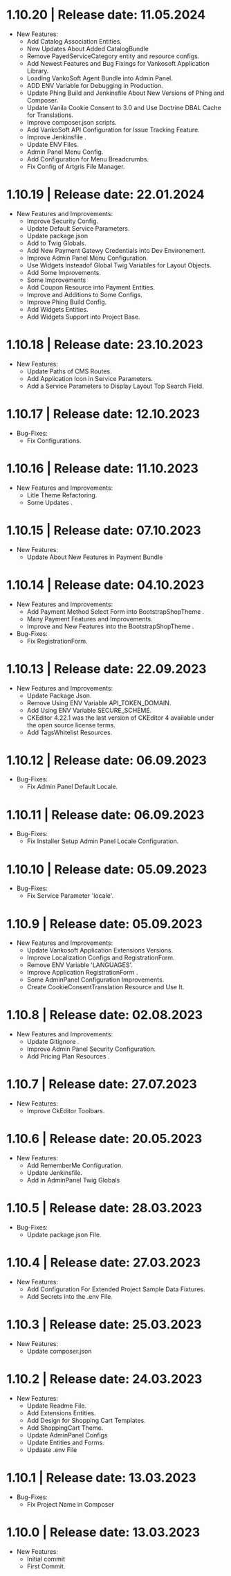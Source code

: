 1.10.20	|	Release date: **11.05.2024**
============================================
* New Features:
  - Add Catalog Association Entities.
  - New Updates About Added CatalogBundle
  - Remove PayedServiceCategory entity and resource configs.
  - Add Newest Features and Bug Fixings for Vankosoft Application Library.
  - Loading VankoSoft Agent Bundle into Admin Panel.
  - ADD ENV Variable for Debugging in Production.
  - Update Phing Build and Jenkinsfile About New Versions of Phing and Composer.
  - Update Vanila Cookie Consent to 3.0 and Use Doctrine DBAL Cache for Translations.
  - Improve composer.json scripts.
  - Add VankoSoft API Configuration for Issue Tracking Feature.
  - Improve Jenkinsfile .
  - Update ENV Files.
  - Admin Panel Menu Config.
  - Add Configuration for Menu Breadcrumbs.
  - Fix Config of Artgris File Manager.


1.10.19	|	Release date: **22.01.2024**
============================================
* New Features and Improvements:
  - Improve Security Config.
  - Update Default Service Parameters.
  - Update package.json
  - Add to Twig Globals.
  - Add New Payment Gatewy Credentials into Dev Environement.
  - Improve Admin Panel Menu Configuration.
  - Use Widgets Insteadof Global Twig Variables for Layout Objects.
  - Add Some Improvements.
  - Some Improvements
  - Add Coupon Resource into Payment Entities.
  - Improve and Additions to Some Configs.
  - Improve Phing Build Config.
  - Add Widgets Entities.
  - Add Widgets Support into Project Base.


1.10.18	|	Release date: **23.10.2023**
============================================
* New Features:
  - Update Paths of CMS Routes.
  - Add Application Icon in Service Parameters.
  - Add a Service Parameters to Display Layout Top Search Field.


1.10.17	|	Release date: **12.10.2023**
============================================
* Bug-Fixes:
  - Fix Configurations.


1.10.16	|	Release date: **11.10.2023**
============================================
* New Features and Improvements:
  - Litle Theme Refactoring.
  - Some Updates .


1.10.15	|	Release date: **07.10.2023**
============================================
* New Features:
  - Update About New Features in Payment Bundle


1.10.14	|	Release date: **04.10.2023**
============================================
* New Features and Improvements:
  - Add Payment Method Select Form into BootstrapShopTheme .
  - Many Payment Features and Improvements.
  - Improve and New Features into the BootstrapShopTheme .
* Bug-Fixes:
  - Fix RegistrationForm.


1.10.13	|	Release date: **22.09.2023**
============================================
* New Features and Improvements:
  - Update Package Json.
  - Remove Using ENV Variable API_TOKEN_DOMAIN.
  - Add Using ENV Variable SECURE_SCHEME.
  - CKEditor 4.22.1 was the last version of CKEditor 4 available under the open source license terms.
  - Add TagsWhitelist Resources.


1.10.12	|	Release date: **06.09.2023**
============================================
* Bug-Fixes:
  - Fix Admin Panel Default Locale.


1.10.11	|	Release date: **06.09.2023**
============================================
* Bug-Fixes:
  - Fix Installer Setup Admin Panel  Locale Configuration.


1.10.10	|	Release date: **05.09.2023**
============================================
* Bug-Fixes:
  - Fix Service Parameter 'locale'.


1.10.9	|	Release date: **05.09.2023**
============================================
* New Features and Improvements:
  - Update Vankosoft Application Extensions Versions.
  - Improve Localization Configs and RegistrationForm.
  - Remove ENV Variable 'LANGUAGES'.
  - Improve Application RegistrationForm .
  - Some AdminPanel Configuration Improvements.
  - Create CookieConsentTranslation Resource and Use It.


1.10.8	|	Release date: **02.08.2023**
============================================
* New Features and Improvements:
  - Update Gitignore .
  - Improve Admin Panel Security Configuration.
  - Add Pricing Plan Resources .


1.10.7	|	Release date: **27.07.2023**
============================================
* New Features:
  - Improve CkEditor Toolbars.


1.10.6	|	Release date: **20.05.2023**
============================================
* New Features:
  - Add RememberMe Configuration.
  - Update Jenkinsfile.
  - Add in AdminPanel Twig Globals


1.10.5	|	Release date: **28.03.2023**
============================================
* Bug-Fixes:
  - Update package.json File.


1.10.4	|	Release date: **27.03.2023**
============================================
* New Features:
  - Add Configuration For Extended Project Sample Data Fixtures.
  - Add Secrets into the .env File.


1.10.3	|	Release date: **25.03.2023**
============================================
* New Features:
  - Update composer.json


1.10.2	|	Release date: **24.03.2023**
============================================
* New Features:
  - Update Readme File.
  - Add Extensions Entities.
  - Add Design for Shopping Cart Templates.
  - Add ShoppingCart Theme.
  - Update AdminPanel Configs
  - Update Entities and Forms.
  - Updaate .env File


1.10.1	|	Release date: **13.03.2023**
============================================
* Bug-Fixes:
  - Fix Project Name in Composer


1.10.0	|	Release date: **13.03.2023**
============================================
* New Features:
  - Initial commit
  - First Commit.



